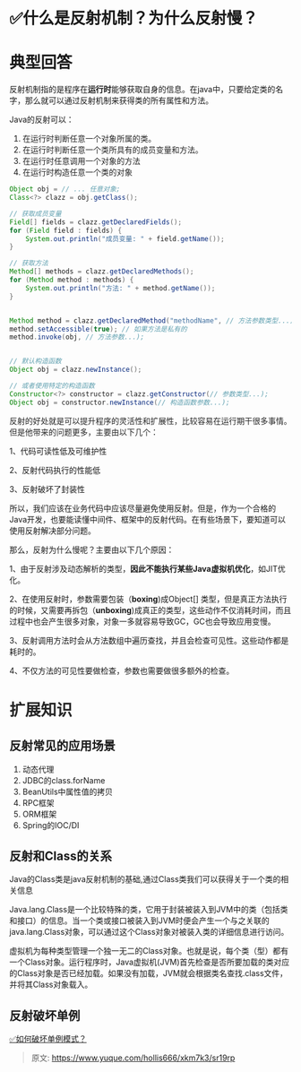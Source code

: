 # ✅什么是反射机制？为什么反射慢？

# 典型回答
反射机制指的是程序在**运行时**能够获取自身的信息。在java中，只要给定类的名字，那么就可以通过反射机制来获得类的所有属性和方法。  



Java的反射可以：

1. <font style="color:rgb(38, 38, 38);">在运行时判断任意一个对象所属的类。</font>
2. <font style="color:rgb(38, 38, 38);">在运行时判断任意一个类所具有的成员变量和方法。</font>
3. <font style="color:rgb(38, 38, 38);">在运行时任意调用一个对象的方法</font>
4. <font style="color:rgb(38, 38, 38);">在运行时构造任意一个类的对象</font>

<font style="color:rgb(38, 38, 38);"></font>

```java
Object obj = // ... 任意对象;
Class<?> clazz = obj.getClass();

// 获取成员变量
Field[] fields = clazz.getDeclaredFields();
for (Field field : fields) {
    System.out.println("成员变量: " + field.getName());
}

// 获取方法
Method[] methods = clazz.getDeclaredMethods();
for (Method method : methods) {
    System.out.println("方法: " + method.getName());
}


Method method = clazz.getDeclaredMethod("methodName", // 方法参数类型...);
method.setAccessible(true); // 如果方法是私有的
method.invoke(obj, // 方法参数...);


// 默认构造函数
Object obj = clazz.newInstance();

// 或者使用特定的构造函数
Constructor<?> constructor = clazz.getConstructor(// 参数类型...);
Object obj = constructor.newInstance(// 构造函数参数...);

```

<font style="color:rgb(38, 38, 38);"></font>

<font style="color:rgb(38, 38, 38);"></font>

<font style="color:rgb(38, 38, 38);">反射的好处就是可以提升程序的灵活性和扩展性，比较容易在运行期干很多事情。但是他带来的问题更多，主要由以下几个：</font>

<font style="color:rgb(38, 38, 38);"></font>

1、代码可读性低及可维护性

2、反射代码执行的性能低

3、反射破坏了封装性



所以，我们应该在业务代码中应该尽量避免使用反射。但是，作为一个合格的Java开发，也要能读懂中间件、框架中的反射代码。在有些场景下，要知道可以使用反射解决部分问题。



那么，反射为什么慢呢？主要由以下几个原因：



1、由于反射涉及动态解析的类型，**因此不能执行某些Java虚拟机优化**，如JIT优化。



2、在使用反射时，参数需要包装（**boxing**)成Object[] 类型，但是真正方法执行的时候，又需要再拆包（**unboxing**)成真正的类型，这些动作不仅消耗时间，而且过程中也会产生很多对象，对象一多就容易导致GC，GC也会导致应用变慢。



3、反射调用方法时会从方法数组中遍历查找，并且会检查可见性。这些动作都是耗时的。



4、不仅方法的可见性要做检查，参数也需要做很多额外的检查。



# <font style="color:rgb(38, 38, 38);">扩展知识</font>


## 反射常见的应用场景
1. 动态代理
2. JDBC的class.forName
3. BeanUtils中属性值的拷贝
4. RPC框架
5. ORM框架
6. Spring的IOC/DI

## 反射和Class的关系
Java的Class类是java反射机制的基础,通过Class类我们可以获得关于一个类的相关信息

Java.lang.Class是一个比较特殊的类，它用于封装被装入到JVM中的类（包括类和接口）的信息。当一个类或接口被装入到JVM时便会产生一个与之关联的java.lang.Class对象，可以通过这个Class对象对被装入类的详细信息进行访问。

虚拟机为每种类型管理一个独一无二的Class对象。也就是说，每个类（型）都有一个Class对象。运行程序时，Java虚拟机(JVM)首先检查是否所要加载的类对应的Class对象是否已经加载。如果没有加载，JVM就会根据类名查找.class文件，并将其Class对象载入。



## 反射破坏单例


[✅如何破坏单例模式？](https://www.yuque.com/hollis666/xkm7k3/vqtp00)



> 原文: <https://www.yuque.com/hollis666/xkm7k3/sr19rp>